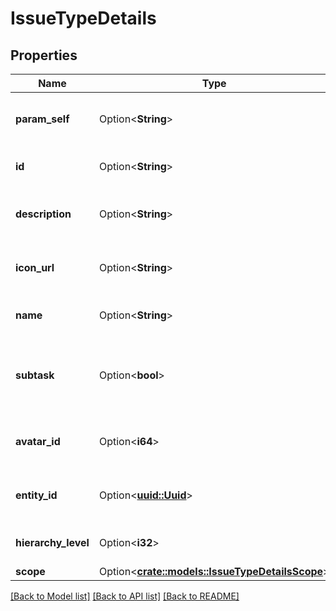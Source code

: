 # IssueTypeDetails

## Properties

Name | Type | Description | Notes
------------ | ------------- | ------------- | -------------
**param_self** | Option<**String**> | The URL of these issue type details. | [optional][readonly]
**id** | Option<**String**> | The ID of the issue type. | [optional][readonly]
**description** | Option<**String**> | The description of the issue type. | [optional][readonly]
**icon_url** | Option<**String**> | The URL of the issue type's avatar. | [optional][readonly]
**name** | Option<**String**> | The name of the issue type. | [optional][readonly]
**subtask** | Option<**bool**> | Whether this issue type is used to create subtasks. | [optional][readonly]
**avatar_id** | Option<**i64**> | The ID of the issue type's avatar. | [optional][readonly]
**entity_id** | Option<[**uuid::Uuid**](uuid::Uuid.md)> | Unique ID for next-gen projects. | [optional][readonly]
**hierarchy_level** | Option<**i32**> | Hierarchy level of the issue type. | [optional][readonly]
**scope** | Option<[**crate::models::IssueTypeDetailsScope**](IssueTypeDetails_scope.md)> |  | [optional]

[[Back to Model list]](../README.md#documentation-for-models) [[Back to API list]](../README.md#documentation-for-api-endpoints) [[Back to README]](../README.md)


